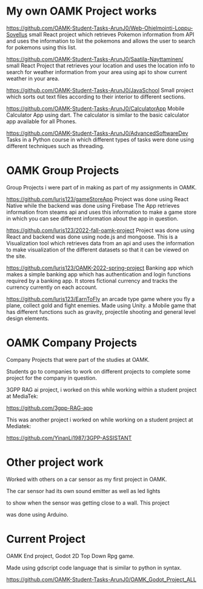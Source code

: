 # My own OAMK Project works

https://github.com/OAMK-Student-Tasks-ArunJ0/Web-Ohjelmointi-Loppu-Sovellus
small React project which retrieves Pokemon information from API
and uses the information to list the pokemons and allows the user
to search for pokemons using this list.

https://github.com/OAMK-Student-Tasks-ArunJ0/Saatila-Nayttaminen/
small React Project that retrieves your location and uses the
location info to search for weather information from your
area using api to show current weather in your area.

https://github.com/OAMK-Student-Tasks-ArunJ0/JavaSchool
Small project which sorts out text files according to
their interior to different sections.

https://github.com/OAMK-Student-Tasks-ArunJ0/CalculatorApp
Mobile Calculator App using dart. The calculator is similar
to the basic calculator app available for all Phones.

https://github.com/OAMK-Student-Tasks-ArunJ0/AdvancedSoftwareDev
Tasks in a Python course in which different types of tasks were
done using different techniques such as threading.


# OAMK Group Projects

Group Projects i were part of in making
as part of my assignments in OAMK.

https://github.com/luris123/gameStoreApp
Project was done using React Native while the backend was done using Firebase
The App retrieves information from steams api and uses this information to make
a game store in which you can see different information about the app in question.

https://github.com/luris123/2022-fall-oamk-project
Project was done using React and backend was done using node.js and mongoose.
This is a Visualization tool which retrieves data from an api and uses
the information to make visualization of the different datasets so that
it can be viewed on the site.

https://github.com/luris123/OAMK-2022-spring-project
Banking app which makes a simple banking app which has authentication and login
functions required by a banking app. It stores fictional currency and tracks the
currency currently on each account.

https://github.com/luris123/EarnToFly
an arcade type game where you fly a plane, collect gold and fight enemies. Made
using Unity. a Mobile game that has different functions such as gravity, 
projectile shooting and general level design elements.


# OAMK Company Projects


Company Projects that were part of the studies at OAMK.


Students go to companies to work on different projects to complete some project for the company in question.


3GPP RAG ai project, i worked on this while working within a student project at MediaTek:

https://github.com/3gpp-RAG-app

This was another project i worked on while working on a student project at Mediatek:

https://github.com/YinanLi1987/3GPP-ASSISTANT


# Other project work

Worked with others on a car sensor as my first project in OAMK.

The car sensor had its own sound emitter as well as led lights

to show when the sensor was getting close to a wall. This project

was done using Arduino.


# Current Project

OAMK End project, Godot 2D Top Down Rpg game.

Made using gdscript code language that is similar to python in syntax.

https://github.com/OAMK-Student-Tasks-ArunJ0/OAMK_Godot_Project_ALL


